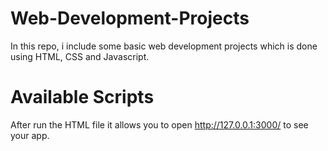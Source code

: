 # Web-Development-Projects
In this repo, i include some basic web development projects which is done using HTML, CSS and Javascript.

# Available Scripts

After run the HTML file it allows you to open http://127.0.0.1:3000/ to see your app.
